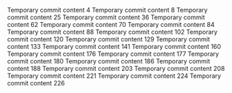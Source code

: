 Temporary commit content 4
Temporary commit content 8
Temporary commit content 25
Temporary commit content 36
Temporary commit content 62
Temporary commit content 70
Temporary commit content 84
Temporary commit content 88
Temporary commit content 102
Temporary commit content 120
Temporary commit content 129
Temporary commit content 133
Temporary commit content 141
Temporary commit content 160
Temporary commit content 176
Temporary commit content 177
Temporary commit content 180
Temporary commit content 186
Temporary commit content 188
Temporary commit content 203
Temporary commit content 208
Temporary commit content 221
Temporary commit content 224
Temporary commit content 226
